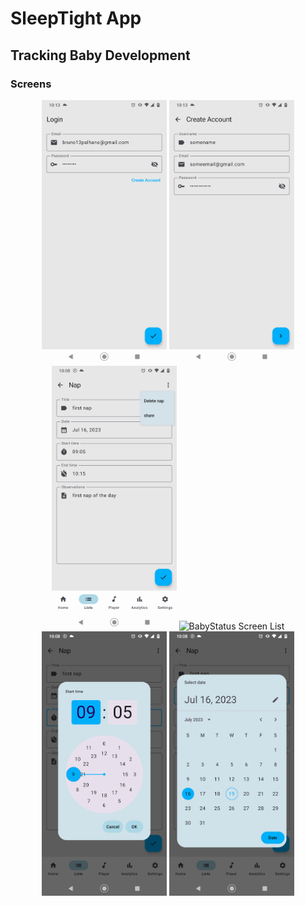 # SleepTight App

## Tracking Baby Development

### Screens
<p align="center">
<img alt="Login Screen" src="image/login_light.png" width="200"> <img alt="Create Account Screen" src="image/create_account_light.png" width="200"> <img alt="Nap Screen" src="image/nap_light.png" width="200"> 
<img alt="BabyStatus Screen List" src="image/list_baby_status_light.png" width="200"> <img alt="TimePicker" src="image/time_picker_light.png" width="200"> <img alt="DatePicker" src="image/date_picker_light.png" width="200">
</p>